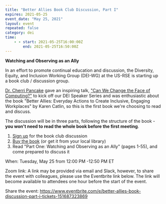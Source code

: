 ```yaml
---
title: "Better Allies Book Club Discussion, Part I"
expires: 2021-05-25
event_date: "May 25, 2021"
layout: event
repeated: false
category: dei
time:
    - - start: 2021-05-25T16:00:00Z
        end: 2021-05-25T16:50:00Z
---
```


**Watching and Observing as an Ally**

In an effort to promote continual education and discussion, the Diversity, Equity, and Inclusion Working Group (DEI-WG) at the US-RSE is starting up a book club / discussion group.

[Dr. Cherri Pancake](https://eecs.oregonstate.edu/people/pancake-cherri) gave an inspiring talk, ["Can We Change the Face of Computing?"](https://us-rse.org/events/2021/2021-03-dei-speaker-series) to kick off our DEI Speaker Series and was enthusiastic about the book "Better Allies: Everyday Actions to Create Inclusive, Engaging Workplaces" by Karen Catlin, so this is the first book we're choosing to read and discuss.

The discussion will be in three parts, following the structure of the book - **you won't need to read the whole book before the first meeting**.

1.  [Sign up](https://www.eventbrite.com/e/better-allies-book-discussion-part-i-tickets-151687323869) for the book club discussion
2.  [Buy the book](https://betterallies.com/buy/) (or get it from your local library)
3.  Read "Part One: Watching and Observing as an Ally" (pages 1-55), and come prepared to discuss it

When: Tuesday, May 25 from 12:00 PM -12:50 PM ET

Zoom link: A link may be provided via email and Slack, however, to share the event with colleagues, please use the Eventbrite link below. The link will become available to attendees one hour before the start of the event.

Share the event: <https://www.eventbrite.com/e/better-allies-book-discussion-part-i-tickets-151687323869>
